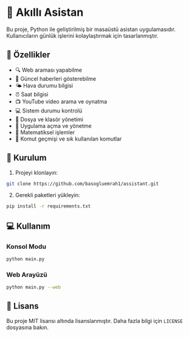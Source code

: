 # 🧠 Akıllı Asistan

Bu proje, Python ile geliştirilmiş bir masaüstü asistan uygulamasıdır. Kullanıcıların günlük işlerini kolaylaştırmak için tasarlanmıştır.

## 🌟 Özellikler

- 🔍 Web araması yapabilme
- 📰 Güncel haberleri gösterebilme
- 🌤️ Hava durumu bilgisi
- ⏰ Saat bilgisi
- 📺 YouTube video arama ve oynatma
- 💻 Sistem durumu kontrolü
- 📁 Dosya ve klasör yönetimi
- 🎯 Uygulama açma ve yönetme
- 🔢 Matematiksel işlemler
- 📝 Komut geçmişi ve sık kullanılan komutlar

## 🚀 Kurulum

1. Projeyi klonlayın:
```bash
git clone https://github.com/basogluemrah1/assistant.git
```

2. Gerekli paketleri yükleyin:
```bash
pip install -r requirements.txt
```

## 💻 Kullanım

### Konsol Modu
```bash
python main.py
```

### Web Arayüzü
```bash
python main.py --web
```

## 📝 Lisans

Bu proje MIT lisansı altında lisanslanmıştır. Daha fazla bilgi için `LICENSE` dosyasına bakın. 